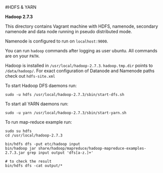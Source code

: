 #HDFS & YARN

**Hadoop 2.7.3**

This directory contains Vagrant machine with HDFS, namenode, secondary namenode and data node 
running in pseudo distributed mode.

Namenode is configured to run on `localhost:9000`.

You can run `hadoop` commands after logging as user ubuntu. All commands are on your `PATH`.

Hadoop is installed in `/usr/local/hadoop-2.7.3`.
`hadoop.tmp.dir` points to `/data/hadoop/`. 
For exact configuration of Datanode and Namenode paths check out `hdfs-site.xml`

To start Hadoop DFS daemons run:

```
sudo -u hdfs /usr/local/hadoop-2.7.3/sbin/start-dfs.sh
```

To start all YARN daemons run:

```
sudo -u yarn /usr/local/hadoop-2.7.3/sbin/start-yarn.sh
```

To run map-reduce example run:

```
sudo su hdfs
cd /usr/local/hadoop-2.7.3

bin/hdfs dfs -put etc/hadoop input
bin/hadoop jar share/hadoop/mapreduce/hadoop-mapreduce-examples-2.7.3.jar grep input output 'dfs[a-z.]+'

# to check the result
bin/hdfs dfs -cat output/*
```